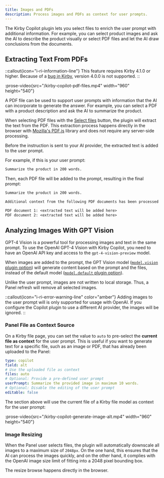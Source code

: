 ```yaml
---
title: Images and PDFs
description: Process images and PDFs as context for user prompts.
---
```


The Kirby Copilot plugin lets you select files to enrich the user prompt with additional information. For example, you can select product images and ask the AI to describe the product visually or select PDF files and let the AI draw conclusions from the documents.

## Extracting Text From PDFs

::callout{icon="i-ri-information-line"}
This feature requires Kirby 4.1.0 or higher. Because of a [bug in Kirby](https://github.com/getkirby/kirby/pull/6135), version 4.0.0 is not supported.
::

:prose-video{src="/kirby-copilot-pdf-files.mp4" width="960" height="540"}

A PDF file can be used to support user prompts with information that the AI can incorporate to generate the answer. For example, you can select a PDF with a product description and ask the AI to summarize the product.

When selecting PDF files with the [Select files](/docs/configuration/section#files) button, the plugin will extract the text from the PDF. This extraction process happens directly in the browser with [Mozilla's PDF.js](https://github.com/mozilla/pdf.js) library and does not require any server-side processing.

Before the instruction is sent to your AI provider, the extracted text is added to the user prompt.

For example, if this is your user prompt:

```txt
Summarize the product in 200 words.
```

Then, each PDF file will be added to the prompt, resulting in the final prompt:

```txt
Summarize the product in 200 words.

Additional context from the following PDF documents has been processed and made available to you. Include the information from these documents as applicable.

PDF document 1: <extracted text will be added here>
PDF document 2: <extracted text will be added here>
```

## Analyzing Images With GPT Vision

GPT-4 Vision is a powerful tool for processing images and text in the same prompt. To use the OpenAI GPT-4 Vision with Kirby Copilot, you need to have an OpenAI API key and access to the `gpt-4-vision-preview` model.

When images are added to the prompt, the GPT Vision model ([`model.vision` plugin option](/docs/configuration/global#model)) will generate content based on the prompt and the files, instead of the default model ([`model.default` plugin option](/docs/configuration/global#model)).

Unlike the user prompt, images are not written to local storage. Thus, a Panel refresh will remove all selected images.

::callout{icon="i-ri-error-warning-line" color="amber"}
Adding images to the user prompt will is only supported for usage with OpenAI. If you configure the Copilot plugin to use a different AI provider, the images will be ignored.
::

### Panel File as Context Source

On a Kirby file page, you can set the value to `auto` to pre-select the **current file as context** for the user prompt. This is useful if you want to generate text for a specific file, such as an image or PDF, that has already been uploaded to the Panel:

```yaml
type: copilot
field: alt
# Use the uploaded file as context
files: auto
# Optional: Provide a pre-defined user prompt
userPrompt: Summarize the provided image in maximum 10 words.
# Optional: Disable the editing of the user prompt
editable: false
```

The section above will use the current file of a Kirby file model as context for the user prompt:

:prose-video{src="/kirby-copilot-generate-image-alt.mp4" width="960" height="540"}

### Image Resizing

When the Panel user selects files, the plugin will automatically downscale all images to a maximum size of `2048px`. On the one hand, this ensures that the AI can process the images quickly, and on the other hand, it complies with the OpenAI image size limit of fitting into a 2048 pixel bounding box.

The resize browse happens directly in the browser.
